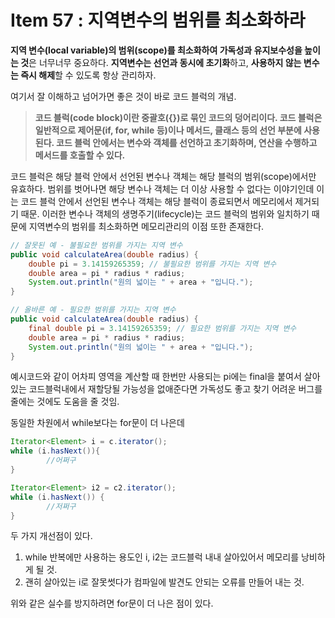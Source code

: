 # Item 57 : 지역변수의 범위를 최소화하라

**지역 변수(local variable)의 범위(scope)를 최소화하여 가독성과 유지보수성을 높이는 것**은 너무너무 중요하다. **지역변수는 선언과 동시에 초기화**하고, **사용하지 않는 변수는 즉시 해제**할 수 있도록 항상 관리하자.

여기서 잘 이해하고 넘어가면 좋은 것이 바로 코드 블럭의 개념.

> **코드 블럭(code block)이란 중괄호({})로 묶인 코드의 덩어리이다. 코드 블럭은 일반적으로 제어문(if, for, while 등)이나 메서드, 클래스 등의 선언 부분에 사용된다. 코드 블럭 안에서는 변수와 객체를 선언하고 초기화하며, 연산을 수행하고 메서드를 호출할 수 있다.**
> 

코드 블럭은 해당 블럭 안에서 선언된 변수나 객체는 해당 블럭의 범위(scope)에서만 유효하다. 범위를 벗어나면 해당 변수나 객체는 더 이상 사용할 수 없다는 이야기인데 이는 코드 블럭 안에서 선언된 변수나 객체는 해당 블럭이 종료되면서 메모리에서 제거되기 때문. 이러한 변수나 객체의 생명주기(lifecycle)는 코드 블럭의 범위와 일치하기 때문에 지역변수의 범위를 최소화하면 메모리관리의 이점 또한 존재한다. 

```java
// 잘못된 예 - 불필요한 범위를 가지는 지역 변수
public void calculateArea(double radius) {
    double pi = 3.14159265359; // 불필요한 범위를 가지는 지역 변수
    double area = pi * radius * radius;
    System.out.println("원의 넓이는 " + area + "입니다.");
}

// 올바른 예 - 필요한 범위를 가지는 지역 변수
public void calculateArea(double radius) {
    final double pi = 3.14159265359; // 필요한 범위를 가지는 지역 변수
    double area = pi * radius * radius;
    System.out.println("원의 넓이는 " + area + "입니다.");
}
```

예시코드와 같이 어차피 영역을 계산할 때 한번만 사용되는 pi에는 final을 붙여서 살아있는 코드블럭내에서 재할당될 가능성을 없애준다면 가독성도 좋고 찾기 어려운 버그를 줄에는 것에도 도움을 줄 것임. 

동일한 차원에서 while보다는 for문이 더 나은데

```java
Iterator<Element> i = c.iterator();
while (i.hasNext()){
		//어쩌구
}

Iterator<Element> i2 = c2.iterator();
while (i.hasNext()) {
		//저쩌구
}
```

두 가지 개선점이 있다. 

1. while 반복에만 사용하는 용도인 i, i2는 코드블럭 내내 살아있어서 메모리를 낭비하게 될 것.
2. 괜히 살아있는 i로 잘못썻다가 컴파일에 발견도 안되는 오류를 만들어 내는 것. 

위와 같은 실수를 방지하려면 for문이 더 나은 점이 있다.
